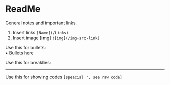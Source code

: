 # ReadMe
General notes and important links.

1. Insert links `[Name](/Links)`
2. Insert image [img] `![img](/img-src-link)`

Use this for bullets:
<br />•	Bullets here

Use this for breaklies:
________________________________________

Use this for showing codes ` [speacial ', see raw code] `
